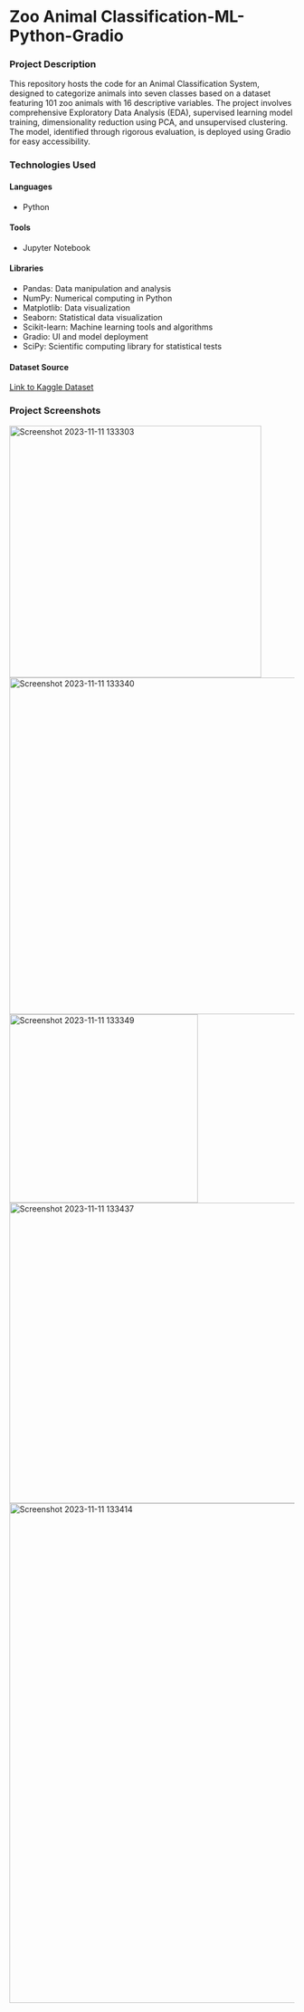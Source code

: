 # Zoo Animal Classification-ML-Python-Gradio

### Project Description
This repository hosts the code for an Animal Classification System, designed to categorize animals into seven classes based on a dataset featuring 101 zoo animals with 16 descriptive variables. The project involves comprehensive Exploratory Data Analysis (EDA), supervised learning model training, dimensionality reduction using PCA, and unsupervised clustering. The model, identified through rigorous evaluation, is deployed using Gradio for easy accessibility.

### Technologies Used

#### Languages
- Python

#### Tools
- Jupyter Notebook

#### Libraries
- Pandas: Data manipulation and analysis
- NumPy: Numerical computing in Python
- Matplotlib: Data visualization
- Seaborn: Statistical data visualization
- Scikit-learn: Machine learning tools and algorithms
- Gradio: UI and model deployment
- SciPy: Scientific computing library for statistical tests

#### Dataset Source
[Link to Kaggle Dataset](https://www.kaggle.com/datasets/uciml/zoo-animal-classification)

### Project Screenshots
<img width="445" alt="Screenshot 2023-11-11 133303" src="https://github.com/poorva-r/Zoo-Animal-Classfication-ML-Python-Gradio/assets/85826531/f6277f08-0ea8-481e-9804-6be75b17a6ac">
<br>
<img width="595" alt="Screenshot 2023-11-11 133340" src="https://github.com/poorva-r/Zoo-Animal-Classfication-ML-Python-Gradio/assets/85826531/419294a3-5025-4b11-9768-b2a5d56f8c4a">
<br>
<img width="333" alt="Screenshot 2023-11-11 133349" src="https://github.com/poorva-r/Zoo-Animal-Classfication-ML-Python-Gradio/assets/85826531/74ee8315-c8d2-4df9-aa78-9fc927ba59b2">
<br>
<img width="531" alt="Screenshot 2023-11-11 133437" src="https://github.com/poorva-r/Zoo-Animal-Classfication-ML-Python-Gradio/assets/85826531/bb7d61ba-7d21-4073-86af-e2563eb7ea0b">
<br>
<img width="883" alt="Screenshot 2023-11-11 133414" src="https://github.com/poorva-r/Zoo-Animal-Classfication-ML-Python-Gradio/assets/85826531/51167cba-0413-404c-bca4-1a562da07abc">

